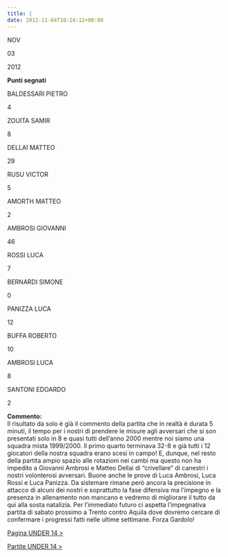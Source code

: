 ```yaml
---
title: |
date: 2012-11-04T10:24:12+00:00
---
```

NOV

03

2012

**Punti segnati**

BALDESSARI PIETRO

4

ZOUITA SAMIR

8

DELLAI MATTEO

29

RUSU VICTOR

5

AMORTH MATTEO

2

AMBROSI GIOVANNI

46

ROSSI LUCA

7

BERNARDI SIMONE

0

PANIZZA LUCA

12

BUFFA ROBERTO

10

AMBROSI LUCA

8

SANTONI EDOARDO

2

**Commento:**  
Il risultato da solo è già il commento della partita che in realtà è durata 5 minuti, il tempo per i nostri di prendere le misure agli avversari che si son presentati solo in 8 e quasi tutti dell’anno 2000 mentre noi siamo una squadra mista 1999/2000. Il primo quarto terminava 32-8 e già tutti i 12 giocatori della nostra squadra erano scesi in campo! E, dunque, nel resto della partita ampio spazio alle rotazioni nei cambi ma questo non ha impedito a Giovanni Ambrosi e Matteo Dellai di “crivellare” di canestri i nostri volonterosi avversari. Buone anche le prove di Luca Ambrosi, Luca Rossi e Luca Panizza. Da sistemare rimane però ancora la precisione in attacco di alcuni dei nostri e soprattutto la fase difensiva ma l’impegno e la presenza in allenamento non mancano e vedremo di migliorare il tutto da qui alla sosta natalizia. Per l’immediato futuro ci aspetta l’impegnativa partita di sabato prossimo a Trento contro Aquila dove dovremo cercare di confermare i progressi fatti nelle ultime settimane. Forza Gardolo!

[Pagina UNDER 14 >](http://www.basketgardolo.it/under-14)

[Partite UNDER 14 >](http://www.basketgardolo.it/?tag=under-14&cat=11)